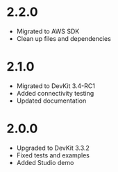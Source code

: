 2.2.0
=====
- Migrated to AWS SDK
- Clean up files and dependencies

2.1.0
=====
- Migrated to DevKit 3.4-RC1
- Added connectivity testing
- Updated documentation

2.0.0
=====
- Upgraded to DevKit 3.3.2
- Fixed tests and examples
- Added Studio demo
